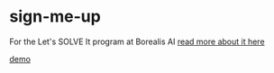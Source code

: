 # sign-me-up
For the Let's SOLVE It program at Borealis AI
[read more about it here](https://rbcborealis.com/news/ai-for-good-rbc-borealis-is-helping-undergrads-in-canada-use-ai-to-solve-societal-problems/)

[demo](https://youtu.be/UW4Wpbg8bC4)
